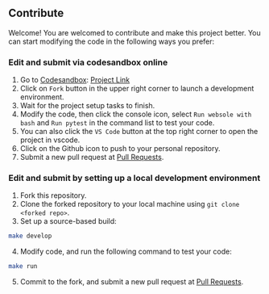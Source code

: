 ## Contribute

Welcome! You are welcomed to contribute and make this project better. You can start modifying the code in the following ways you prefer:

### Edit and submit via codesandbox online
1. Go to [Codesandbox](https://codesandbox.io/): [Project Link](https://codesandbox.io/s/github/jackzzs/websole/tree/main)
2. Click on `Fork` button in the upper right corner to launch a development environment.
3. Wait for the project setup tasks to finish.
4. Modify the code, then click the console icon, select `Run websole with bash` and `Run pytest` in the command list to test your code.
5. You can also click the `VS Code` button at the top right corner to open the project in vscode.
6. Click on the Github icon to push to your personal repository.
7. Submit a new pull request at [Pull Requests](https://github.com/jackzzs/websole/pulls).

### Edit and submit by setting up a local development environment

1. Fork this repository.
2. Clone the forked repository to your local machine using `git clone <forked repo>`.
3. Set up a source-based build:

```bash
make develop
```

4. Modify code, and run the following command to test your code:

```bash
make run
```

5. Commit to the fork, and submit a new pull request at [Pull Requests](https://github.com/jackzzs/websole/pulls).